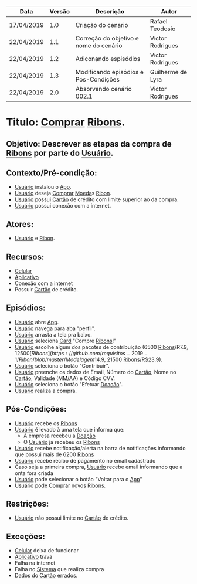 | Data       | Versão | Descrição                              | Autor             |
| ---------- | ------ | -------------------------------------- | ----------------- |
| 17/04/2019 | 1.0    | Criação do cenario                     | Rafael Teodosio   |
| 22/04/2019 | 1.1    | Correção do objetivo e nome do cenário | Victor Rodrigues  |
| 22/04/2019 | 1.2    | Adiconando espisódios                  | Victor Rodrigues  |
| 22/04/2019 | 1.3    | Modificando episódios e Pós-Condições  | Guilherme de Lyra |
| 22/04/2019 | 2.0    | Absorvendo cenário 002.1               | Victor Rodrigues  |

# Titulo: [Comprar](https://github.com/requisitos-2019-1/Ribon/blob/master/Modelagem%20de%20Requisitos/Lexicos/Comprar.md) [Ribons](https://github.com/requisitos-2019-1/Ribon/blob/master/Modelagem%20de%20Requisitos/Lexicos/Ribon.md).

## Objetivo: Descrever as etapas da compra de [Ribons](https://github.com/requisitos-2019-1/Ribon/blob/master/Modelagem%20de%20Requisitos/Lexicos/Ribon.md) por parte do [Usuário](https://github.com/requisitos-2019-1/Ribon/blob/master/Modelagem%20de%20Requisitos/Lexicos/Usuário.md).

## Contexto/Pré-condição:

- [Usuário](https://github.com/requisitos-2019-1/Ribon/blob/master/Modelagem%20de%20Requisitos/Lexicos/Usuário.md) instalou o [App](https://github.com/requisitos-2019-1/Ribon/blob/master/Modelagem%20de%20Requisitos/Lexicos/Aplicativo.md).
- [Usuário](https://github.com/requisitos-2019-1/Ribon/blob/master/Modelagem%20de%20Requisitos/Lexicos/Usuário.md) deseja [Comprar](https://github.com/requisitos-2019-1/Ribon/blob/master/Modelagem%20de%20Requisitos/Lexicos/Comprar.md) [Moeda](https://github.com/requisitos-2019-1/Ribon/blob/master/Modelagem%20de%20Requisitos/Lexicos/Ribon.md)s [Ribon](https://github.com/requisitos-2019-1/Ribon/blob/master/Modelagem%20de%20Requisitos/Lexicos/Ribon.md).
- [Usuário](https://github.com/requisitos-2019-1/Ribon/blob/master/Modelagem%20de%20Requisitos/Lexicos/Usuário.md) possui [Cartão](https://github.com/requisitos-2019-1/Ribon/blob/master/Modelagem%20de%20Requisitos/Lexicos/Card.md) de crédito com limite superior ao da compra.
- [Usuário](https://github.com/requisitos-2019-1/Ribon/blob/master/Modelagem%20de%20Requisitos/Lexicos/Usuário.md) possui conexão com a internet.

## Atores:

- [Usuário](https://github.com/requisitos-2019-1/Ribon/blob/master/Modelagem%20de%20Requisitos/Lexicos/Usuário.md) e [Ribon](https://github.com/requisitos-2019-1/Ribon/blob/master/Modelagem%20de%20Requisitos/Lexicos/Ribon.md).

## Recursos:

- [Celular](https://github.com/requisitos-2019-1/Ribon/blob/master/Modelagem%20de%20Requisitos/Lexicos/Smartphone.md)
- [Aplicativo](https://github.com/requisitos-2019-1/Ribon/blob/master/Modelagem%20de%20Requisitos/Lexicos/Aplicativo.md)
- Conexão com a internet
- Possuir [Cartão](https://github.com/requisitos-2019-1/Ribon/blob/master/Modelagem%20de%20Requisitos/Lexicos/Card.md) de crédito.

## Episódios:

- [Usuário](https://github.com/requisitos-2019-1/Ribon/blob/master/Modelagem%20de%20Requisitos/Lexicos/Usuário.md) abre [App](https://github.com/requisitos-2019-1/Ribon/blob/master/Modelagem%20de%20Requisitos/Lexicos/Aplicativo.md).
- [Usuário](https://github.com/requisitos-2019-1/Ribon/blob/master/Modelagem%20de%20Requisitos/Lexicos/Usuário.md) navega para aba "perfil".
- [Usuário](https://github.com/requisitos-2019-1/Ribon/blob/master/Modelagem%20de%20Requisitos/Lexicos/Usuário.md) arrasta a tela pra baixo.
- [Usuário](https://github.com/requisitos-2019-1/Ribon/blob/master/Modelagem%20de%20Requisitos/Lexicos/Usuário.md) seleciona [Card](https://github.com/requisitos-2019-1/Ribon/blob/master/Modelagem%20de%20Requisitos/Lexicos/Card.md) "Compre [Ribons](https://github.com/requisitos-2019-1/Ribon/blob/master/Modelagem%20de%20Requisitos/Lexicos/Ribon.md)!"
- [Usuário](https://github.com/requisitos-2019-1/Ribon/blob/master/Modelagem%20de%20Requisitos/Lexicos/Usuário.md) escolhe algum dos pacotes de contribuição (6500 [Ribons](https://github.com/requisitos-2019-1/Ribon/blob/master/Modelagem%20de%20Requisitos/Lexicos/Ribon.md)/R$7.9, 12500 [Ribons](https://github.com/requisitos-2019-1/Ribon/blob/master/Modelagem%20de%20Requisitos/Lexicos/Ribon.md)/R$14.9, 21500 [Ribons](https://github.com/requisitos-2019-1/Ribon/blob/master/Modelagem%20de%20Requisitos/Lexicos/Ribon.md)/R$23.9).
- [Usuário](https://github.com/requisitos-2019-1/Ribon/blob/master/Modelagem%20de%20Requisitos/Lexicos/Usuário.md) seleciona o botão "Contribuir".
- [Usuário](https://github.com/requisitos-2019-1/Ribon/blob/master/Modelagem%20de%20Requisitos/Lexicos/Usuário.md) preenche os dados de Email, Número do [Cartão](https://github.com/requisitos-2019-1/Ribon/blob/master/Modelagem%20de%20Requisitos/Lexicos/Card.md), Nome no [Cartão](https://github.com/requisitos-2019-1/Ribon/blob/master/Modelagem%20de%20Requisitos/Lexicos/Card.md), Validade (MM/AA) e Código CVV.
- [Usuário](https://github.com/requisitos-2019-1/Ribon/blob/master/Modelagem%20de%20Requisitos/Lexicos/Usuário.md) seleciona o botão "Efetuar [Doação](https://github.com/requisitos-2019-1/Ribon/blob/master/Modelagem%20de%20Requisitos/Lexicos/Doação.md)".
- [Usuário](https://github.com/requisitos-2019-1/Ribon/blob/master/Modelagem%20de%20Requisitos/Lexicos/Usuário.md) realiza a compra.

## Pós-Condições:

- [Usuário](https://github.com/requisitos-2019-1/Ribon/blob/master/Modelagem%20de%20Requisitos/Lexicos/Usuário.md) recebe os [Ribons](https://github.com/requisitos-2019-1/Ribon/blob/master/Modelagem%20de%20Requisitos/Lexicos/Ribon.md)
- [Usuário](https://github.com/requisitos-2019-1/Ribon/blob/master/Modelagem%20de%20Requisitos/Lexicos/Usuário.md) é levado à uma tela que informa que:
  * A empresa recebeu a [Doação](https://github.com/requisitos-2019-1/Ribon/blob/master/Modelagem%20de%20Requisitos/Lexicos/Doação.md)
  * O [Usuário](https://github.com/requisitos-2019-1/Ribon/blob/master/Modelagem%20de%20Requisitos/Lexicos/Usuário.md) já recebeu os [Ribons](https://github.com/requisitos-2019-1/Ribon/blob/master/Modelagem%20de%20Requisitos/Lexicos/Ribon.md)
- [Usuário](https://github.com/requisitos-2019-1/Ribon/blob/master/Modelagem%20de%20Requisitos/Lexicos/Usuário.md) recebe notificação/alerta na barra de notificações informando que possui mais de 6200 [Ribons](https://github.com/requisitos-2019-1/Ribon/blob/master/Modelagem%20de%20Requisitos/Lexicos/Ribon.md)
- [Usuário](https://github.com/requisitos-2019-1/Ribon/blob/master/Modelagem%20de%20Requisitos/Lexicos/Usuário.md) recebe recibo de pagamento no email cadastrado
- Caso seja a primeira compra, [Usuário](https://github.com/requisitos-2019-1/Ribon/blob/master/Modelagem%20de%20Requisitos/Lexicos/Usuário.md) recebe email informando que a onta fora criada
- [Usuário](https://github.com/requisitos-2019-1/Ribon/blob/master/Modelagem%20de%20Requisitos/Lexicos/Usuário.md) pode selecionar o botão "Voltar para o [App](https://github.com/requisitos-2019-1/Ribon/blob/master/Modelagem%20de%20Requisitos/Lexicos/Aplicativo.md)"
- [Usuário](https://github.com/requisitos-2019-1/Ribon/blob/master/Modelagem%20de%20Requisitos/Lexicos/Usuário.md) pode [Comprar](https://github.com/requisitos-2019-1/Ribon/blob/master/Modelagem%20de%20Requisitos/Lexicos/Comprar.md) novos [Ribons](https://github.com/requisitos-2019-1/Ribon/blob/master/Modelagem%20de%20Requisitos/Lexicos/Ribon.md).

## Restrições:

- [Usuário](https://github.com/requisitos-2019-1/Ribon/blob/master/Modelagem%20de%20Requisitos/Lexicos/Usuário.md) não possui limite no [Cartão](https://github.com/requisitos-2019-1/Ribon/blob/master/Modelagem%20de%20Requisitos/Lexicos/Card.md) de crédito.

## Exceções:

- [Celular](https://github.com/requisitos-2019-1/Ribon/blob/master/Modelagem%20de%20Requisitos/Lexicos/Smartphone.md) deixa de funcionar
- [Aplicativo](https://github.com/requisitos-2019-1/Ribon/blob/master/Modelagem%20de%20Requisitos/Lexicos/Aplicativo.md) trava
- Falha na internet
- Falha no [Sistema](https://github.com/requisitos-2019-1/Ribon/blob/master/Modelagem%20de%20Requisitos/Lexicos/Aplicativo.md) que realiza compra
- Dados do [Cartão](https://github.com/requisitos-2019-1/Ribon/blob/master/Modelagem%20de%20Requisitos/Lexicos/Card.md) errados.
